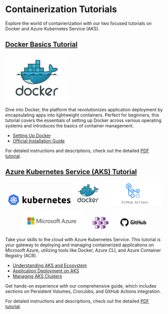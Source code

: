 # Containerization Tutorials

Explore the world of containerization with our two focused tutorials on Docker and Azure Kubernetes Service (AKS).

## [Docker Basics Tutorial](./Docker)

<p align="left">
  <img src="figures/docker-logo.jpg" width="200" /> 
</p>

Dive into Docker, the platform that revolutionizes application deployment by encapsulating apps into lightweight containers. Perfect for beginners, this tutorial covers the essentials of setting up Docker across various operating systems and introduces the basics of container management.

- [Setting Up Docker](./Docker#setting-up-docker)
- [Official Installation Guide](https://docs.docker.com/get-docker/)

For detaled instructions and descriptions, check out the detailed [PDF tutorial](./Docker/Docker-tutorial.pdf).

## [Azure Kubernetes Service (AKS) Tutorial](./Kubernetes)

<p align="center">
  <img src="./Kubernetes/figures/kubernetes-logo.png" width="200" />
  <img src="./Kubernetes/figures/docker-logo.jpg" width="100" /> 
  <img src="./Kubernetes/figures/github_actions-logo.png" width="180" />
</p>

<p align="center">
  <img src="./Kubernetes/figures/azure-logo.png" width="200" />
  <img src="./Kubernetes/figures/aks-logo.jpg" width="100" />
  <img src="./Kubernetes/figures/github-logo.jpg" width="100" />
</p>

Take your skills to the cloud with Azure Kubernetes Service. This tutorial is your gateway to deploying and managing containerized applications on Microsoft Azure, utilizing tools like Docker, Azure CLI, and Azure Container Registry (ACR).

- [Understanding AKS and Ecosystem](./Kubernetes#understanding-aks-and-ecosystem)
- [Application Deployment on AKS](./Kubernetes#application-deployment-on-aks)
- [Managing AKS Clusters](./Kubernetes#managing-aks-clusters)

Get hands-on experience with our comprehensive guide, which includes sections on Persistent Volumes, CronJobs, and GitHub Actions integration.

For detaled instructions and descriptions, check out the detailed [PDF tutorial](./Kubernetes/kubernetes.pdf).

